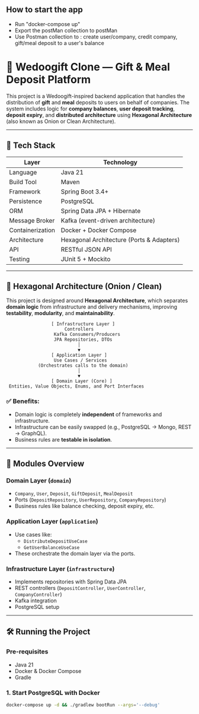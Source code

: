## How to start the app

- Run "docker-compose up"
- Export the postMan collection to postMan
- Use Postman collection to : create user/company, credit company, gift/meal deposit to a user's balance

# 💸 Wedoogift Clone — Gift & Meal Deposit Platform

This project is a Wedoogift-inspired backend application that handles the distribution of **gift** and **meal** deposits to users on behalf of companies. The system includes logic for **company balances**, **user deposit tracking**, **deposit expiry**, and **distributed architecture** using **Hexagonal Architecture** (also known as Onion or Clean Architecture).

---

## 🚀 Tech Stack

| Layer            | Technology                        |
|------------------|-----------------------------------|
| Language         | Java 21                            |
| Build Tool       | Maven                              |
| Framework        | Spring Boot 3.4+                   |
| Persistence      | PostgreSQL                         |
| ORM              | Spring Data JPA + Hibernate        |
| Message Broker   | Kafka (event-driven architecture)  |
| Containerization | Docker + Docker Compose            |
| Architecture     | Hexagonal Architecture (Ports & Adapters) |
| API              | RESTful JSON API                   |
| Testing          | JUnit 5 + Mockito                  |

---

## 🧱 Hexagonal Architecture (Onion / Clean)

This project is designed around **Hexagonal Architecture**, which separates **domain logic** from infrastructure and delivery mechanisms, improving **testability**, **modularity**, and **maintainability**.

                     [ Infrastructure Layer ]
                          Controllers
                      Kafka Consumers/Producers
                      JPA Repositories, DTOs
                               │
                               ▼
                     [ Application Layer ]
                      Use Cases / Services
                (Orchestrates calls to the domain)
                               │
                               ▼
                     [ Domain Layer (Core) ]
     Entities, Value Objects, Enums, and Port Interfaces


### ✅ Benefits:

- Domain logic is completely **independent** of frameworks and infrastructure.
- Infrastructure can be easily swapped (e.g., PostgreSQL → Mongo, REST → GraphQL).
- Business rules are **testable in isolation**.

---

## 🧩 Modules Overview

### Domain Layer (`domain`)
- `Company`, `User`, `Deposit`, `GiftDeposit`, `MealDeposit`
- Ports (`DepositRepository`, `UserRepository`, `CompanyRepository`)
- Business rules like balance checking, deposit expiry, etc.

### Application Layer (`application`)
- Use cases like:
    - `DistributeDepositUseCase`
    - `GetUserBalanceUseCase`
- These orchestrate the domain layer via the ports.

### Infrastructure Layer (`infrastructure`)
- Implements repositories with Spring Data JPA
- REST controllers (`DepositController`, `UserController`, `CompanyController`)
- Kafka integration
- PostgreSQL setup

---

## 🛠️ Running the Project

### Pre-requisites

- Java 21
- Docker & Docker Compose
- Gradle

### 1. Start PostgreSQL with Docker

```bash
docker-compose up -d && ./gradlew bootRun --args='--debug'
